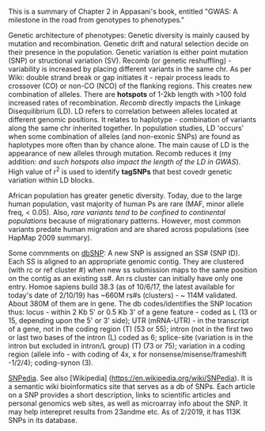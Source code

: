 This is a summary of Chapter 2 in Appasani's book, entitled "GWAS: A milestone in the road from genotypes to phenotypes."

Genetic architecture of phenotypes: Genetic diversity is mainly caused by mutation and recombination. Genetic drift and natural selection decide on their presence in the population. Genetic variation is either point mutation (SNP) or structional variation (SV). Recomb (or genetic reshuffling) - variability is increased by placing different variants in the same chr. As per Wiki: double strand break or gap initiates it - repair process leads to crossover (CO) or non-CO (NCO) of the flanking regions. This creates new combination of alleles. There are **hotspots** of 1-2kb length with >100 fold increased rates of recombination. *Recomb* directly impacts the Linkage Disequilibrium (LD). LD refers to correlation between alleles located at different genomic positions. It relates to haplotype - combination of variants along the same chr inherited together. In population studies, LD 'occurs' when some combination of alleles (and non-exonic SNPs) are found as haplotypes more often than by chance alone. The main cause of LD is the appearance of new alleles through mutation. Recomb reduces it (my addition: *and such hotspots also impact the length of the LD in GWAS*). High value of r<sup>2</sup>  is used to identify **tagSNPs** that best covedr genetic variation within LD blocks. 

African population has greater genetic diversity. Today, due to the large human population, vast majority of human Ps are rare (MAF, minor allele freq, < 0.05). Also, *rare variants tend to be confined to continental populations* because of migrationary patterns. However, most common variants predate human migration and are shared across populations (see HapMap 2009 summary). 

Some commments on [dbSNP](https://www.ncbi.nlm.nih.gov/projects/SNP/snp_summary.cgi): A new SNP is assigned an SS# (SNP ID). Each SS is aligned to an appropriate genomic contig. They are clustered (with rc or ref cluster #) when new ss submission maps to the same position on the contig as an existing ss#. An rs cluster can initially have only one entry. Homoe sapiens build 38.3 (as of 10/6/17, the latest available for today's date of 2/10/19) has ~660M rs#s (clusters) - ~ 114M validated. About 380M of them are in gene. The db codes/identifies the SNP location thus: locus - within 2 Kb 5' or 0.5 Kb 3' of a gene feature - coded as L (13 or 15, depending upon the 5' or 3' side); UTR (mRNA-UTR) - in the transcript of a gene, not in the coding region (T) (53 or 55); intron (not in the first two or last two bases of the intron (L) coded as 6; splice-site (variation is in the intron but excluded in intron/L group) (T)  (73 or 75); variation in a coding region (allele info - with coding of 4x, x for nonsense/misense/frameshift -1/2/4); coding-synon (3). 

[SNPedia]( https://www.snpedia.com/index.php/SNPedia). See also [Wikipedia]  (https://en.wikipedia.org/wiki/SNPedia). It is a semantic wiki bioinformatics site that serves as a db of SNPs. Each article on a SNP provides a short description, links to scientific articles and personal genomics web sites, as well as microarray info about the SNP. It may help interepret results from 23andme etc. As of 2/2019, it has 113K SNPs in its database. 


